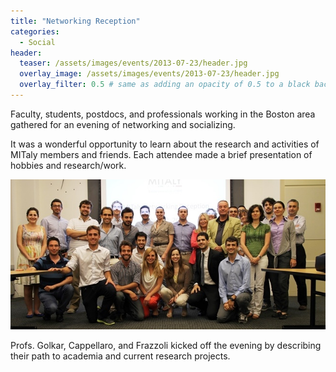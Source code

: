 ```yaml
---
title: "Networking Reception"
categories:
  - Social
header:
  teaser: /assets/images/events/2013-07-23/header.jpg
  overlay_image: /assets/images/events/2013-07-23/header.jpg
  overlay_filter: 0.5 # same as adding an opacity of 0.5 to a black background
---
```


Faculty, students, postdocs, and professionals working in the Boston area gathered for an evening of networking and socializing.

It was a wonderful opportunity to learn about the research and activities of MITaly members and friends. Each attendee made a brief presentation of hobbies and research/work.

![image](/assets/images/events/2013-07-23/header.jpg)

Profs. Golkar, Cappellaro, and Frazzoli kicked off the evening by describing their path to academia and current research projects.
